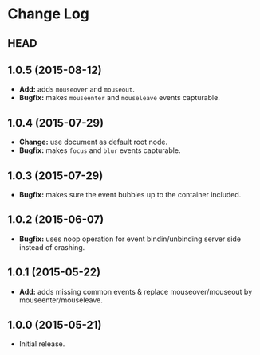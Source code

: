 # Change Log

## HEAD

## 1.0.5 (2015-08-12)

  * **Add:** adds `mouseover` and `mouseout`.
  * **Bugfix:** makes `mouseenter` and `mouseleave` events capturable.

## 1.0.4 (2015-07-29)

  * **Change:** use document as default root node.
  * **Bugfix:** makes `focus` and `blur` events capturable.

## 1.0.3 (2015-07-29)

  * **Bugfix:** makes sure the event bubbles up to the container included.

## 1.0.2 (2015-06-07)

  * **Bugfix:** uses noop operation for event bindin/unbinding server side instead of crashing.

## 1.0.1 (2015-05-22)

   * **Add:** adds missing common events & replace mouseover/mouseout by mouseenter/mouseleave.

## 1.0.0 (2015-05-21)

  * Initial release.

